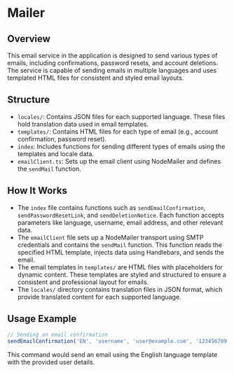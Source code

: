 # Mailer

## Overview

This email service in the application is designed to send various types of emails, including confirmations, password resets,
and account deletions. The service is capable of sending emails in multiple languages and uses templated HTML files for
consistent and styled email layouts.

## Structure

- `locales/`: Contains JSON files for each supported language. These files hold translation data used in email templates.
- `templates/`: Contains HTML files for each type of email (e.g., account confirmation, password reset).
- `index`: Includes functions for sending different types of emails using the templates and locale data.
- `emailClient.ts`: Sets up the email client using NodeMailer and defines the `sendMail` function.

## How It Works

- The `index` file contains functions such as `sendEmailConfirmation`, `sendPasswordResetLink`, and `sendDeletionNotice`.
  Each function accepts parameters like language, username, email address, and other relevant data.
- The `emailClient` file sets up a NodeMailer transport using SMTP credentials and contains the `sendMail` function.
  This function reads the specified HTML template, injects data using Handlebars, and sends the email.
- The email templates in `templates/` are HTML files with placeholders for dynamic content.
  These templates are styled and structured to ensure a consistent and professional layout for emails.
- The `locales/` directory contains translation files in JSON format, which provide translated content for each supported language.

## Usage Example

```javascript
// Sending an email confirmation
sendEmailConfirmation('EN', 'username', 'user@example.com', '123456789');
```

This command would send an email using the English language template with the provided user details.
